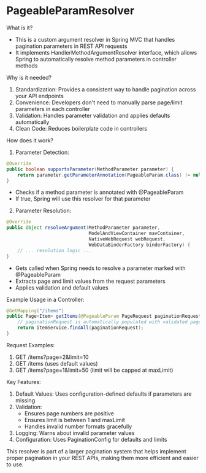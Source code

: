 # PageableParamResolver

What is it?
- This is a custom argument resolver in Spring MVC that handles pagination parameters in REST API requests
- It implements HandlerMethodArgumentResolver interface, which allows Spring to automatically resolve method parameters in controller methods

Why is it needed?
1. Standardization: Provides a consistent way to handle pagination across your API endpoints
2. Convenience: Developers don't need to manually parse page/limit parameters in each controller
3. Validation: Handles parameter validation and applies defaults automatically
4. Clean Code: Reduces boilerplate code in controllers

How does it work?

1. Parameter Detection:
```java
@Override
public boolean supportsParameter(MethodParameter parameter) {
    return parameter.getParameterAnnotation(PageableParam.class) != null;
}
```
- Checks if a method parameter is annotated with @PageableParam
- If true, Spring will use this resolver for that parameter

2. Parameter Resolution:
```java
@Override
public Object resolveArgument(MethodParameter parameter,
                              ModelAndViewContainer mavContainer,
                              NativeWebRequest webRequest,
                              WebDataBinderFactory binderFactory) {
    // ... resolution logic ...
}
```
- Gets called when Spring needs to resolve a parameter marked with @PageableParam
- Extracts page and limit values from the request parameters
- Applies validation and default values

Example Usage in a Controller:
```java
@GetMapping("/items")
public Page<Item> getItems(@PageableParam PageRequest paginationRequest) {
    // paginationRequest is automatically populated with validated page/limit values
    return itemService.findAll(paginationRequest);
}
```

Request Examples:
1. GET /items?page=2&limit=10
2. GET /items (uses default values)
3. GET /items?page=1&limit=50 (limit will be capped at maxLimit)

Key Features:
1. Default Values: Uses configuration-defined defaults if parameters are missing
2. Validation:
    - Ensures page numbers are positive
    - Ensures limit is between 1 and maxLimit
    - Handles invalid number formats gracefully
3. Logging: Warns about invalid parameter values
4. Configuration: Uses PaginationConfig for defaults and limits

This resolver is part of a larger pagination system that helps implement proper pagination in your REST APIs, making them more efficient and easier to use.
